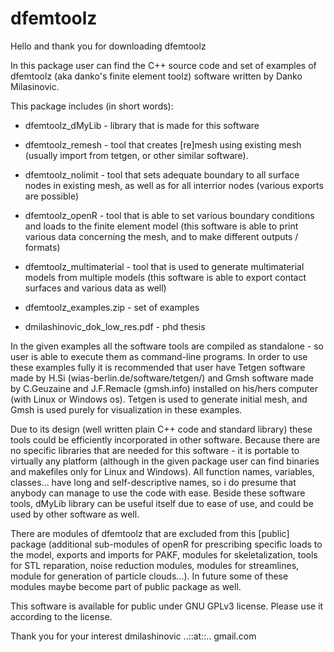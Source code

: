# dfemtoolz


Hello and thank you for downloading dfemtoolz


In this package user can find the C++ source code and set of examples of dfemtoolz (aka danko's finite element toolz) software written by Danko Milasinovic. 

This package includes (in short words):

* dfemtoolz_dMyLib - library that is made for this software

* dfemtoolz_remesh - tool that creates [re]mesh using existing mesh (usually import from tetgen, or other similar software).

* dfemtoolz_nolimit - tool that sets adequate boundary to all surface nodes in existing mesh, as well as for all interrior nodes (various exports are possible)

* dfemtoolz_openR - tool that is able to set various boundary conditions and loads to the finite element model (this software is able to print various data concerning the mesh, and to make different outputs / formats)

* dfemtoolz_multimaterial - tool that is used to generate multimaterial models from multiple models (this software is able to export contact surfaces and various data as well)

* dfemtoolz_examples.zip - set of examples

* dmilashinovic_dok_low_res.pdf - phd thesis

In the given examples all the software tools are compiled as standalone - so user is able to execute them as command-line programs. In order to use these examples fully it is recommended that user have Tetgen software made by H.Si (wias-berlin.de/software/tetgen/) and Gmsh software made by C.Geuzaine and J.F.Remacle (gmsh.info) installed on his/hers computer (with Linux or Windows os). Tetgen is used to generate initial mesh, and Gmsh is used purely for visualization in these examples.

Due to its design (well written plain C++ code and standard library) these tools could be efficiently incorporated in other software. Because there are no specific libraries that are needed for this software - it is portable to virtually any platform (although in the given package user can find binaries and makefiles only for Linux and Windows). All function names, variables, classes... have long and self-descriptive names, so i do presume that anybody can manage to use the code with ease. Beside these software tools, dMyLib library can be useful itself due to ease of use, and could be used by other software as well.

There are modules of dfemtoolz that are excluded from this [public] package (additional sub-modules of openR for prescribing specific loads to the model, exports and imports for PAKF, modules for skeletalization, tools for STL reparation, noise reduction modules, modules for streamlines, module for generation of particle clouds...). In future some of these modules maybe become part of public package as well.

This software is available for public under GNU GPLv3 license. Please use it according to the license.


Thank you for your interest
dmilashinovic ..::at::.. gmail.com
